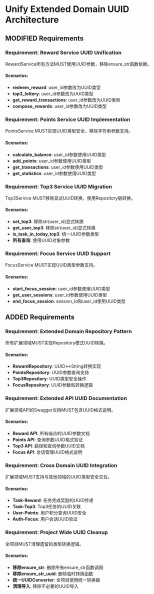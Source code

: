# Unify Extended Domain UUID Architecture

## MODIFIED Requirements

### Requirement: Reward Service UUID Unification
RewardService所有方法MUST使用UUID参数，移除ensure_str函数依赖。

#### Scenarios:
- **redeem_reward**: user_id参数改为UUID类型
- **top3_lottery**: user_id参数改为UUID类型
- **get_reward_transactions**: user_id参数改为UUID类型
- **compose_rewards**: user_id参数改为UUID类型

### Requirement: Points Service UUID Implementation
PointsService MUST实现UUID类型安全，移除字符串参数支持。

#### Scenarios:
- **calculate_balance**: user_id参数使用UUID类型
- **add_points**: user_id参数使用UUID类型
- **get_transactions**: user_id参数使用UUID类型
- **get_statistics**: user_id参数使用UUID类型

### Requirement: Top3 Service UUID Migration
Top3Service MUST移除显式UUID转换，使用Repository层转换。

#### Scenarios:
- **set_top3**: 移除str(user_id)显式转换
- **get_user_top3**: 移除str(user_id)显式转换
- **is_task_in_today_top3**: 统一UUID参数类型
- **所有查询**: 使用UUID对象参数

### Requirement: Focus Service UUID Support
FocusService MUST实现UUID类型参数支持。

#### Scenarios:
- **start_focus_session**: user_id参数使用UUID类型
- **get_user_sessions**: user_id参数使用UUID类型
- **end_focus_session**: session_id和user_id使用UUID类型

## ADDED Requirements

### Requirement: Extended Domain Repository Pattern
所有扩展领域MUST实现Repository模式UUID转换。

#### Scenarios:
- **RewardRepository**: UUID↔String转换实现
- **PointsRepository**: UUID参数查询支持
- **Top3Repository**: UUID类型安全操作
- **FocusRepository**: UUID参数和转换逻辑

### Requirement: Extended API UUID Documentation
扩展领域API的Swagger文档MUST包含UUID格式说明。

#### Scenarios:
- **Reward API**: 所有端点的UUID参数文档
- **Points API**: 查询参数UUID格式验证
- **Top3 API**: 路径和查询参数UUID文档
- **Focus API**: 会话管理UUID格式说明

### Requirement: Cross Domain UUID Integration
扩展领域MUST支持与其他领域的UUID类型安全交互。

#### Scenarios:
- **Task-Reward**: 任务完成奖励的UUID传递
- **Task-Top3**: Top3任务的UUID关联
- **User-Points**: 用户积分查询UUID安全
- **Auth-Focus**: 用户会话UUID验证

### Requirement: Project Wide UUID Cleanup
全项目MUST清理遗留的类型转换逻辑。

#### Scenarios:
- **移除ensure_str**: 删除所有ensure_str函数调用
- **移除ensure_str_uuid**: 删除临时转换函数
- **统一UUIDConverter**: 全项目使用统一转换器
- **清理导入**: 移除不必要的UUID导入